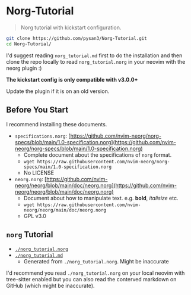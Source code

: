 # Norg-Tutorial

> Norg tutorial with kickstart configuration.

```bash
git clone https://github.com/pysan3/Norg-Tutorial.git
cd Norg-Tutorial/
```

I'd suggest reading `norg_tutorial.md` first to do the installation and then clone the repo locally
to read `norg_tutorial.norg` in your neovim with the neorg plugin :)

**The kickstart config is only compatible with v3.0.0+**

Update the plugin if it is on an old version.

## Before You Start

I recommend installing these documents.

- `specifications.norg`: [https://github.com/nvim-neorg/norg-specs/blob/main/1.0-specification.norg](https://github.com/nvim-neorg/norg-specs/blob/main/1.0-specification.norg)
  - Complete document about the specifications of `norg` format.
  - `wget https://raw.githubusercontent.com/nvim-neorg/norg-specs/main/1.0-specification.norg`
  - No LICENSE
- `neorg.norg`: [https://github.com/nvim-neorg/neorg/blob/main/doc/neorg.norg](https://github.com/nvim-neorg/neorg/blob/main/doc/neorg.norg)
  - Document about how to manipulate text. e.g. **bold**, _italisize_ etc.
  - `wget https://raw.githubusercontent.com/nvim-neorg/neorg/main/doc/neorg.norg`
  - GPL v3.0

## `norg` Tutorial

- [`./norg_tutorial.norg`](./norg_tutorial.norg)
- [`./norg_tutorial.md`](./norg_tutorial.md)
  - Generated from `./norg_tutorial.norg`. Might be inaccurate

I'd recommend you read `./norg_tutorial.norg` on your local neovim with tree-sitter enabled
but you can also read the conterved markdown on GitHub (which might be inaccurate).
